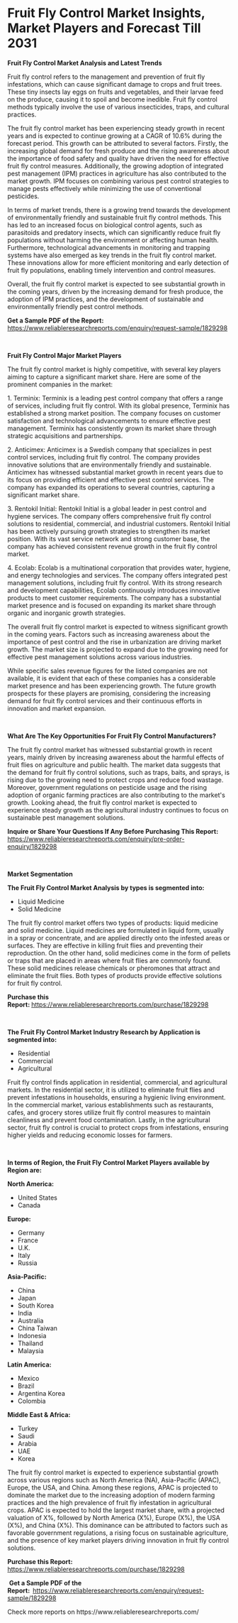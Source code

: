 <p><h1>Fruit Fly Control Market Insights, Market Players and Forecast Till 2031</h1></p><p><strong>Fruit Fly Control Market Analysis and Latest Trends</strong></p>
<p><p>Fruit fly control refers to the management and prevention of fruit fly infestations, which can cause significant damage to crops and fruit trees. These tiny insects lay eggs on fruits and vegetables, and their larvae feed on the produce, causing it to spoil and become inedible. Fruit fly control methods typically involve the use of various insecticides, traps, and cultural practices.</p><p>The fruit fly control market has been experiencing steady growth in recent years and is expected to continue growing at a CAGR of 10.6% during the forecast period. This growth can be attributed to several factors. Firstly, the increasing global demand for fresh produce and the rising awareness about the importance of food safety and quality have driven the need for effective fruit fly control measures. Additionally, the growing adoption of integrated pest management (IPM) practices in agriculture has also contributed to the market growth. IPM focuses on combining various pest control strategies to manage pests effectively while minimizing the use of conventional pesticides.</p><p>In terms of market trends, there is a growing trend towards the development of environmentally friendly and sustainable fruit fly control methods. This has led to an increased focus on biological control agents, such as parasitoids and predatory insects, which can significantly reduce fruit fly populations without harming the environment or affecting human health. Furthermore, technological advancements in monitoring and trapping systems have also emerged as key trends in the fruit fly control market. These innovations allow for more efficient monitoring and early detection of fruit fly populations, enabling timely intervention and control measures.</p><p>Overall, the fruit fly control market is expected to see substantial growth in the coming years, driven by the increasing demand for fresh produce, the adoption of IPM practices, and the development of sustainable and environmentally friendly pest control methods.</p></p>
<p><strong>Get a Sample PDF of the Report:&nbsp;</strong> <a href="https://www.reliableresearchreports.com/enquiry/request-sample/1829298">https://www.reliableresearchreports.com/enquiry/request-sample/1829298</a></p>
<p>&nbsp;</p>
<p><strong>Fruit Fly Control Major Market Players</strong></p>
<p><p>The fruit fly control market is highly competitive, with several key players aiming to capture a significant market share. Here are some of the prominent companies in the market:</p><p>1. Terminix: Terminix is a leading pest control company that offers a range of services, including fruit fly control. With its global presence, Terminix has established a strong market position. The company focuses on customer satisfaction and technological advancements to ensure effective pest management. Terminix has consistently grown its market share through strategic acquisitions and partnerships.</p><p>2. Anticimex: Anticimex is a Swedish company that specializes in pest control services, including fruit fly control. The company provides innovative solutions that are environmentally friendly and sustainable. Anticimex has witnessed substantial market growth in recent years due to its focus on providing efficient and effective pest control services. The company has expanded its operations to several countries, capturing a significant market share.</p><p>3. Rentokil Initial: Rentokil Initial is a global leader in pest control and hygiene services. The company offers comprehensive fruit fly control solutions to residential, commercial, and industrial customers. Rentokil Initial has been actively pursuing growth strategies to strengthen its market position. With its vast service network and strong customer base, the company has achieved consistent revenue growth in the fruit fly control market.</p><p>4. Ecolab: Ecolab is a multinational corporation that provides water, hygiene, and energy technologies and services. The company offers integrated pest management solutions, including fruit fly control. With its strong research and development capabilities, Ecolab continuously introduces innovative products to meet customer requirements. The company has a substantial market presence and is focused on expanding its market share through organic and inorganic growth strategies.</p><p>The overall fruit fly control market is expected to witness significant growth in the coming years. Factors such as increasing awareness about the importance of pest control and the rise in urbanization are driving market growth. The market size is projected to expand due to the growing need for effective pest management solutions across various industries.</p><p>While specific sales revenue figures for the listed companies are not available, it is evident that each of these companies has a considerable market presence and has been experiencing growth. The future growth prospects for these players are promising, considering the increasing demand for fruit fly control services and their continuous efforts in innovation and market expansion.</p></p>
<p>&nbsp;</p>
<p><strong>What Are The Key Opportunities For Fruit Fly Control Manufacturers?</strong></p>
<p><p>The fruit fly control market has witnessed substantial growth in recent years, mainly driven by increasing awareness about the harmful effects of fruit flies on agriculture and public health. The market data suggests that the demand for fruit fly control solutions, such as traps, baits, and sprays, is rising due to the growing need to protect crops and reduce food wastage. Moreover, government regulations on pesticide usage and the rising adoption of organic farming practices are also contributing to the market's growth. Looking ahead, the fruit fly control market is expected to experience steady growth as the agricultural industry continues to focus on sustainable pest management solutions.</p></p>
<p><strong>Inquire or Share Your Questions If Any Before Purchasing This Report:</strong> <a href="https://www.reliableresearchreports.com/enquiry/pre-order-enquiry/1829298">https://www.reliableresearchreports.com/enquiry/pre-order-enquiry/1829298</a></p>
<p>&nbsp;</p>
<p><strong>Market Segmentation</strong></p>
<p><strong>The Fruit Fly Control Market Analysis by types is segmented into:</strong></p>
<p><ul><li>Liquid Medicine</li><li>Solid Medicine</li></ul></p>
<p><p>The fruit fly control market offers two types of products: liquid medicine and solid medicine. Liquid medicines are formulated in liquid form, usually in a spray or concentrate, and are applied directly onto the infested areas or surfaces. They are effective in killing fruit flies and preventing their reproduction. On the other hand, solid medicines come in the form of pellets or traps that are placed in areas where fruit flies are commonly found. These solid medicines release chemicals or pheromones that attract and eliminate the fruit flies. Both types of products provide effective solutions for fruit fly control.</p></p>
<p><strong>Purchase this Report:&nbsp;</strong><a href="https://www.reliableresearchreports.com/purchase/1829298">https://www.reliableresearchreports.com/purchase/1829298</a></p>
<p>&nbsp;</p>
<p><strong>The Fruit Fly Control Market Industry Research by Application is segmented into:</strong></p>
<p><ul><li>Residential</li><li>Commercial</li><li>Agricultural</li></ul></p>
<p><p>Fruit fly control finds application in residential, commercial, and agricultural markets. In the residential sector, it is utilized to eliminate fruit flies and prevent infestations in households, ensuring a hygienic living environment. In the commercial market, various establishments such as restaurants, cafes, and grocery stores utilize fruit fly control measures to maintain cleanliness and prevent food contamination. Lastly, in the agricultural sector, fruit fly control is crucial to protect crops from infestations, ensuring higher yields and reducing economic losses for farmers.</p></p>
<p>&nbsp;</p>
<p><strong>In terms of Region, the Fruit Fly Control Market Players available by Region are:</strong></p>
<p>
    <p> <strong> North America: </strong>
        <ul>
            <li>United States</li>
            <li>Canada</li>
        </ul>
        </p> 
    <p> <strong> Europe: </strong>
        <ul>
            <li>Germany</li>
            <li>France</li>
            <li>U.K.</li>
            <li>Italy</li>
            <li>Russia</li>
        </ul>
        </p> 
    <p> <strong> Asia-Pacific: </strong>
        <ul>
            <li>China</li>
            <li>Japan</li>
            <li>South Korea</li>
            <li>India</li>
            <li>Australia</li>
            <li>China Taiwan</li>
            <li>Indonesia</li>
            <li>Thailand</li>
            <li>Malaysia</li>
        </ul>
        </p> 
    <p> <strong> Latin America: </strong>
        <ul>
            <li>Mexico</li>
            <li>Brazil</li>
            <li>Argentina Korea</li>
            <li>Colombia</li>
        </ul>
        </p> 
    <p> <strong> Middle East & Africa: </strong>
        <ul>
            <li>Turkey</li>
            <li>Saudi</li>
            <li>Arabia</li>
            <li>UAE</li>
            <li>Korea</li>
        </ul>
    </p>
    </p>
<p><p>The fruit fly control market is expected to experience substantial growth across various regions such as North America (NA), Asia-Pacific (APAC), Europe, the USA, and China. Among these regions, APAC is projected to dominate the market due to the increasing adoption of modern farming practices and the high prevalence of fruit fly infestation in agricultural crops. APAC is expected to hold the largest market share, with a projected valuation of X%, followed by North America (X%), Europe (X%), the USA (X%), and China (X%). This dominance can be attributed to factors such as favorable government regulations, a rising focus on sustainable agriculture, and the presence of key market players driving innovation in fruit fly control solutions.</p></p>
<p><strong>Purchase this Report: </strong><a href="https://www.reliableresearchreports.com/purchase/1829298">https://www.reliableresearchreports.com/purchase/1829298</a></p>
<p>&nbsp;<strong>Get a Sample PDF of the Report:&nbsp;&nbsp;</strong><a href="https://www.reliableresearchreports.com/enquiry/request-sample/1829298">https://www.reliableresearchreports.com/enquiry/request-sample/1829298</a></p>
<p><strong></strong></p>
<p>Check more reports on https://www.reliableresearchreports.com/</p>